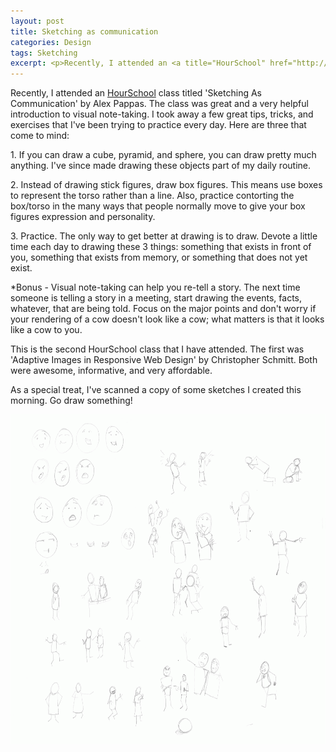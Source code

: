 ```yaml
---
layout: post
title: Sketching as communication
categories: Design
tags: Sketching
excerpt: <p>Recently, I attended an <a title="HourSchool" href="http://hourschool.com/">HourSchool</a> class titled 'Sketching As Communication' by Alex Pappas...</p><p><a href="/assets/uploads/2012/05/People.gif"><img class="aligncenter size-large wp-image-493" title="People" src="/assets/uploads/2012/05/People-1024x794.gif" alt="Sketches of people" width="680" height="527" /></a></p>
---
```

<p>Recently, I attended an <a title="HourSchool" href="http://hourschool.com/">HourSchool</a> class titled 'Sketching As Communication' by Alex Pappas. The class was great and a very helpful introduction to visual note-taking. I took away a few great tips, tricks, and exercises that I've been trying to practice every day. Here are three that come to mind:</p>
<p>1. If you can draw a cube, pyramid, and sphere, you can draw pretty much anything. I've since made drawing these objects part of my daily routine.</p>
<p>2. Instead of drawing stick figures, draw box figures. This means use boxes to represent the torso rather than a line. Also, practice contorting the box/torso in the many ways that people normally move to give your box figures expression and personality.</p>
<p>3. Practice. The only way to get better at drawing is to draw. Devote a little time each day to drawing these 3 things: something that exists in front of you, something that exists from memory, or something that does not yet exist.</p>
<p>*Bonus - Visual note-taking can help you re-tell a story. The next time someone is telling a story in a meeting, start drawing the events, facts, whatever, that are being told. Focus on the major points and don't worry if your rendering of a cow doesn't look like a cow; what matters is that it looks like a cow to you.</p>
<p>This is the second HourSchool class that I have attended. The first was 'Adaptive Images in Responsive Web Design' by Christopher Schmitt. Both were awesome, informative, and very affordable.</p>
<p>As a special treat, I've scanned a copy of some sketches I created this morning. Go draw something!</p>
<p><a href="/assets/uploads/2012/05/People.gif"><img class="aligncenter size-large wp-image-493" title="People" src="/assets/uploads/2012/05/People-1024x794.gif" alt="Sketches of people" width="680" height="527" /></a></p>
<p>&nbsp;</p>
